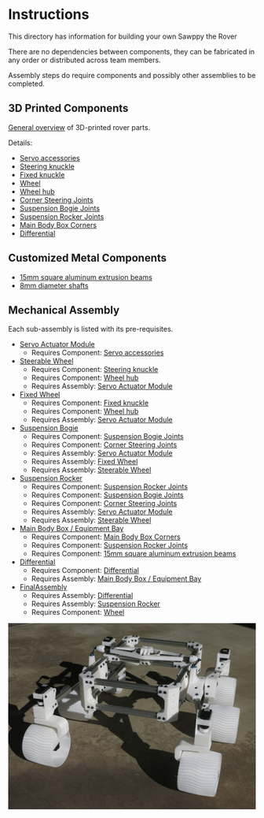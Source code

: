 # Instructions

This directory has information for building your own Sawppy the Rover

There are no dependencies between components, they can be fabricated in any order or distributed across team members.

Assembly steps do require components and possibly other assemblies to be completed.

## 3D Printed Components
[General overview](Print%20Overview.md) of 3D-printed rover parts.

Details:
* [Servo accessories](Print%20Servo%20Parts.md)
* [Steering knuckle](Print%20Steering%20Knuckle.md)
* [Fixed knuckle](Print%20Fixed%20Knuckle.md)
* [Wheel](Print%20Wheel.md)
* [Wheel hub](Print%20Wheel%20Hub.md)
* [Corner Steering Joints](Print%20Corner%20Steering%20Joints.md)
* [Suspension Bogie Joints](Print%20Suspension%20Bogie%20Joints.md)
* [Suspension Rocker Joints](Print%20Suspension%20Rocker%20Joints.md)
* [Main Body Box Corners](Print%20Body%20Box%20Corners.md)
* [Differential](Print%20Differential.md)

## Customized Metal Components
* [15mm square aluminum extrusion beams](Misumi%20HFS%203.md)
* [8mm diameter shafts](Shaft8mm.md)

## Mechanical Assembly
Each sub-assembly is listed with its pre-requisites.

* [Servo Actuator Module](AssembleActuatorModule.md)
  * Requires Component: [Servo accessories](Print%20Servo%20Parts.md)
* [Steerable Wheel](AssembleSteerableWheel.md)
  * Requires Component: [Steering knuckle](Print%20Steering%20Knuckle.md)
  * Requires Component: [Wheel hub](Print%20Wheel%20Hub.md)
  * Requires Assembly: [Servo Actuator Module](AssembleActuatorModule.md)
* [Fixed Wheel](AssembleFixedWheel.md)
  * Requires Component: [Fixed knuckle](Print%20Fixed%20Knuckle.md)
  * Requires Component: [Wheel hub](Print%20Wheel%20Hub.md)
  * Requires Assembly: [Servo Actuator Module](AssembleActuatorModule.md)
* [Suspension Bogie](AssembleBogie.md)
  * Requires Component: [Suspension Bogie Joints](Print%20Suspension%20Bogie%20Joints.md)
  * Requires Component: [Corner Steering Joints](Print%20Corner%20Steering%20Joints.md)
  * Requires Assembly: [Servo Actuator Module](AssembleActuatorModule.md)
  * Requires Assembly: [Fixed Wheel](AssembleFixedWheel.md)
  * Requires Assembly: [Steerable Wheel](AssembleSteerableWheel.md)
* [Suspension Rocker](AssembleRocker.md)
  * Requires Component: [Suspension Rocker Joints](Print%20Suspension%20Rocker%20Joints.md)
  * Requires Component: [Suspension Bogie Joints](Print%20Suspension%20Bogie%20Joints.md)
  * Requires Component: [Corner Steering Joints](Print%20Corner%20Steering%20Joints.md)
  * Requires Assembly: [Servo Actuator Module](AssembleActuatorModule.md)
  * Requires Assembly: [Steerable Wheel](AssembleSteerableWheel.md)
* [Main Body Box / Equipment Bay](AssembleBodyBox.md)
  * Requires Component: [Main Body Box Corners](Print%20Body%20Box%20Corners.md)
  * Requires Component: [Suspension Rocker Joints](Print%20Suspension%20Rocker%20Joints.md)
  * Requires Component: [15mm square aluminum extrusion beams](Misumi%20HFS%203.md)
* [Differential](AssembleDifferential.md)
  * Requires Component: [Differential](Print%20Differential.md)
  * Requires Assembly: [Main Body Box / Equipment Bay](AssembleBodyBox.md)
* [FinalAssembly](AssembleFinal.md)
  * Requires Assembly: [Differential](AssembleDifferential.md)
  * Requires Assembly: [Suspension Rocker](AssembleRocker.md)
  * Requires Component: [Wheel](Print%20Wheel.md)
  
![Mechanical chassis](images/MechanicalChassis.jpg)
